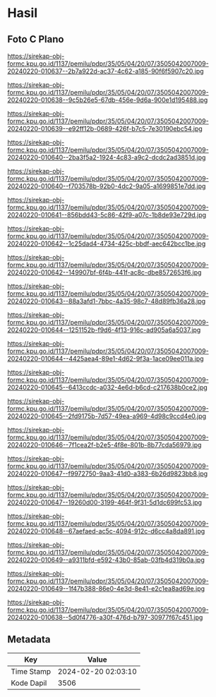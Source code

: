 # Hasil

## Foto C Plano

https://sirekap-obj-formc.kpu.go.id/1137/pemilu/pdpr/35/05/04/20/07/3505042007009-20240220-010637--2b7a922d-ac37-4c62-a185-90f6f5907c20.jpg

https://sirekap-obj-formc.kpu.go.id/1137/pemilu/pdpr/35/05/04/20/07/3505042007009-20240220-010638--9c5b26e5-67db-456e-9d6a-900e1d195488.jpg

https://sirekap-obj-formc.kpu.go.id/1137/pemilu/pdpr/35/05/04/20/07/3505042007009-20240220-010639--e92ff12b-0689-426f-b7c5-7e30190ebc54.jpg

https://sirekap-obj-formc.kpu.go.id/1137/pemilu/pdpr/35/05/04/20/07/3505042007009-20240220-010640--2ba3f5a2-1924-4c83-a9c2-dcdc2ad3851d.jpg

https://sirekap-obj-formc.kpu.go.id/1137/pemilu/pdpr/35/05/04/20/07/3505042007009-20240220-010640--f703578b-92b0-4dc2-9a05-a1699851e7dd.jpg

https://sirekap-obj-formc.kpu.go.id/1137/pemilu/pdpr/35/05/04/20/07/3505042007009-20240220-010641--856bdd43-5c86-42f9-a07c-1b8de93e729d.jpg

https://sirekap-obj-formc.kpu.go.id/1137/pemilu/pdpr/35/05/04/20/07/3505042007009-20240220-010642--1c25dad4-4734-425c-bbdf-aec642bcc1be.jpg

https://sirekap-obj-formc.kpu.go.id/1137/pemilu/pdpr/35/05/04/20/07/3505042007009-20240220-010642--149907bf-6f4b-441f-ac8c-dbe8572653f6.jpg

https://sirekap-obj-formc.kpu.go.id/1137/pemilu/pdpr/35/05/04/20/07/3505042007009-20240220-010643--88a3afd1-7bbc-4a35-98c7-48d89fb36a28.jpg

https://sirekap-obj-formc.kpu.go.id/1137/pemilu/pdpr/35/05/04/20/07/3505042007009-20240220-010644--1251152b-f9d6-4f13-916c-ad905a6a5037.jpg

https://sirekap-obj-formc.kpu.go.id/1137/pemilu/pdpr/35/05/04/20/07/3505042007009-20240220-010644--4425aea4-89e1-4d62-9f3a-1ace09ee011a.jpg

https://sirekap-obj-formc.kpu.go.id/1137/pemilu/pdpr/35/05/04/20/07/3505042007009-20240220-010645--6413ccdc-a032-4e6d-b6cd-c217638b0ce2.jpg

https://sirekap-obj-formc.kpu.go.id/1137/pemilu/pdpr/35/05/04/20/07/3505042007009-20240220-010645--2fd9175b-7d57-49ea-a969-4d98c9ccd4e0.jpg

https://sirekap-obj-formc.kpu.go.id/1137/pemilu/pdpr/35/05/04/20/07/3505042007009-20240220-010646--7f1cea2f-b2e5-4f8e-801b-8b77cda56979.jpg

https://sirekap-obj-formc.kpu.go.id/1137/pemilu/pdpr/35/05/04/20/07/3505042007009-20240220-010647--f9972750-9aa3-41d0-a383-6b26d9823bb8.jpg

https://sirekap-obj-formc.kpu.go.id/1137/pemilu/pdpr/35/05/04/20/07/3505042007009-20240220-010647--19260d00-3199-464f-9f31-5d1dc699fc53.jpg

https://sirekap-obj-formc.kpu.go.id/1137/pemilu/pdpr/35/05/04/20/07/3505042007009-20240220-010648--67aefaed-ac5c-4094-912c-d6cc4a8da891.jpg

https://sirekap-obj-formc.kpu.go.id/1137/pemilu/pdpr/35/05/04/20/07/3505042007009-20240220-010649--a9311bfd-e592-43b0-85ab-03fb4d319b0a.jpg

https://sirekap-obj-formc.kpu.go.id/1137/pemilu/pdpr/35/05/04/20/07/3505042007009-20240220-010649--1f47b388-86e0-4e3d-8e41-e2c1ea8ad69e.jpg

https://sirekap-obj-formc.kpu.go.id/1137/pemilu/pdpr/35/05/04/20/07/3505042007009-20240220-010638--5d0f4776-a30f-476d-b797-30977f67c451.jpg


## Metadata

| Key        | Value               |
| ---------- | ------------------- |
| Time Stamp | 2024-02-20 02:03:10 |
| Kode Dapil | 3506                |



